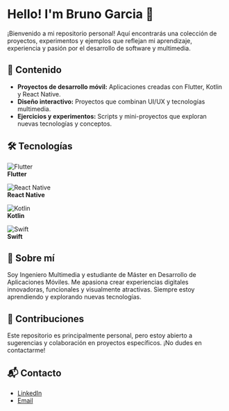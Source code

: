 # Hello! I'm Bruno Garcia 👋

¡Bienvenido a mi repositorio personal! Aquí encontrarás una colección de proyectos, experimentos y ejemplos que reflejan mi aprendizaje, experiencia y pasión por el desarrollo de software y multimedia. 

## 📂 Contenido

- **Proyectos de desarrollo móvil:** Aplicaciones creadas con Flutter, Kotlin y React Native.
- **Diseño interactivo:** Proyectos que combinan UI/UX y tecnologías multimedia.
- **Ejercicios y experimentos:** Scripts y mini-proyectos que exploran nuevas tecnologías y conceptos.

## 🛠️ Tecnologías

![Flutter](https://img.shields.io/badge/-Flutter-02569B?logo=flutter&logoColor=white&style=for-the-badge)  
**Flutter**

![React Native](https://img.shields.io/badge/-React%20Native-61DAFB?logo=react&logoColor=white&style=for-the-badge)  
**React Native**

![Kotlin](https://img.shields.io/badge/-Kotlin-7F52FF?logo=kotlin&logoColor=white&style=for-the-badge)  
**Kotlin**

![Swift](https://img.shields.io/badge/-Swift-FA7343?logo=swift&logoColor=white&style=for-the-badge)  
**Swift**

## 🌱 Sobre mí

Soy Ingeniero Multimedia y estudiante de Máster en Desarrollo de Aplicaciones Móviles. Me apasiona crear experiencias digitales innovadoras, funcionales y visualmente atractivas. Siempre estoy aprendiendo y explorando nuevas tecnologías.

## 🤝 Contribuciones

Este repositorio es principalmente personal, pero estoy abierto a sugerencias y colaboración en proyectos específicos. ¡No dudes en contactarme!

## 📬 Contacto

- [LinkedIn](https://linkedin.com/in/tu-perfil)
- [Email](mailto:tu-correo@example.com)

